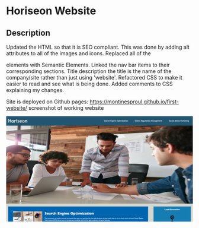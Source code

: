 # Horiseon Website

## Description
Updated the HTML so that it is SEO compliant. This was done by adding alt attributes to all of the images and icons. 
Replaced all of the <div> elements with Semantic Elements. 
Linked the nav bar items to their corresponding sections. 
Title description the title is the name of the company/site rather than just using 'website'.
Refactored CSS to make it easier to read and see what is being done. Added comments to CSS explaining my changes.

Site is deployed on Github pages: https://montinesproul.github.io/first-website/
screenshot of working website 

![The Horiseon webpage includes a navigation bar, header, side panel and cards.](./OldAssets/Horiseon1.png)


